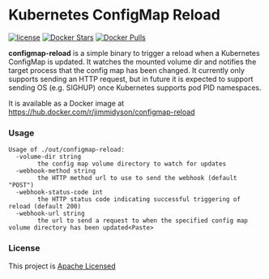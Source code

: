 # Kubernetes ConfigMap Reload

[![license](https://img.shields.io/github/license/jimmidyson/configmap-reload.svg?maxAge=2592000)](https://github.com/jimmidyson/configmap-reload)
[![Docker Stars](https://img.shields.io/docker/stars/jimmidyson/configmap-reload.svg?maxAge=2592000)](https://hub.docker.com/r/jimmidyson/configmap-reload/)
[![Docker Pulls](https://img.shields.io/docker/pulls/jimmidyson/configmap-reload.svg?maxAge=2592000)](https://hub.docker.com/r/jimmidyson/configmap-reload/)

**configmap-reload** is a simple binary to trigger a reload when a Kubernetes ConfigMap is updated.
It watches the mounted volume dir and notifies the target process that the config map has been changed.
It currently only supports sending an HTTP request, but in future it is expected to support sending OS
(e.g. SIGHUP) once Kubernetes supports pod PID namespaces.

It is available as a Docker image at https://hub.docker.com/r/jimmidyson/configmap-reload

### Usage

```
Usage of ./out/configmap-reload:
  -volume-dir string
        the config map volume directory to watch for updates
  -webhook-method string
        the HTTP method url to use to send the webhook (default "POST")
  -webhook-status-code int
        the HTTP status code indicating successful triggering of reload (default 200)
  -webhook-url string
        the url to send a request to when the specified config map volume directory has been updated<Paste>
```

### License

This project is [Apache Licensed](LICENSE.txt)

